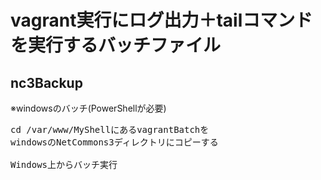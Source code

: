 # vagrant実行にログ出力＋tailコマンドを実行するバッチファイル

## nc3Backup

※windowsのバッチ(PowerShellが必要)

<pre>
cd /var/www/MyShellにあるvagrantBatchを
windowsのNetCommons3ディレクトリにコピーする

Windows上からバッチ実行
</pre>
